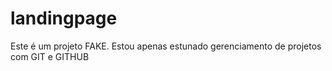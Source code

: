 # landingpage

Este é um projeto FAKE.
Estou apenas estunado gerenciamento de projetos com GIT e GITHUB

